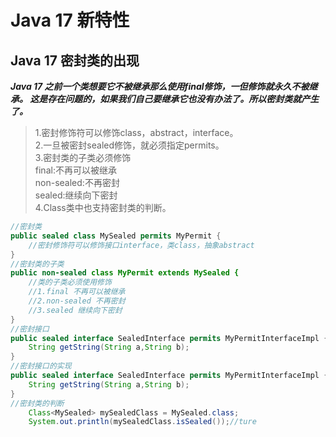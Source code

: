 # Java 17 新特性

## Java 17 密封类的出现
***Java 17 之前一个类想要它不被继承那么使用final修饰，一但修饰就永久不被继承。
这是存在问题的，如果我们自己要继承它也没有办法了。所以密封类就产生了。<br/>***
> 1.密封修饰符可以修饰class，abstract，interface。<br/>
> 2.一旦被密封sealed修饰，就必须指定permits。<br/>
> 3.密封类的子类必须修饰<br/>
> final:不再可以被继承<br/>
> non-sealed:不再密封<br/>
> sealed:继续向下密封<br/>
> 4.Class类中也支持密封类的判断。
```java
//密封类
public sealed class MySealed permits MyPermit {
    //密封修饰符可以修饰接口interface，类class，抽象abstract
}
//密封类的子类
public non-sealed class MyPermit extends MySealed {
    //类的子类必须使用修饰
    //1.final 不再可以被继承
    //2.non-sealed 不再密封
    //3.sealed 继续向下密封
}
//密封接口
public sealed interface SealedInterface permits MyPermitInterfaceImpl {
    String getString(String a,String b);
}
//密封接口的实现
public sealed interface SealedInterface permits MyPermitInterfaceImpl {
    String getString(String a,String b);
}
//密封类的判断
    Class<MySealed> mySealedClass = MySealed.class;
    System.out.println(mySealedClass.isSealed());//ture
```